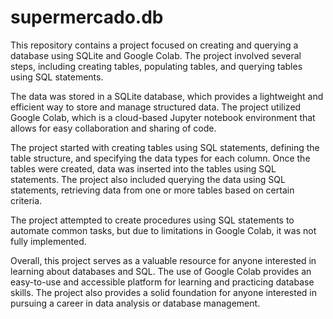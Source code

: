 # supermercado.db

This repository contains a project focused on creating and querying a database using SQLite and Google Colab. The project involved several steps, including creating tables, populating tables, and querying tables using SQL statements.

The data was stored in a SQLite database, which provides a lightweight and efficient way to store and manage structured data. The project utilized Google Colab, which is a cloud-based Jupyter notebook environment that allows for easy collaboration and sharing of code.

The project started with creating tables using SQL statements, defining the table structure, and specifying the data types for each column. Once the tables were created, data was inserted into the tables using SQL statements. The project also included querying the data using SQL statements, retrieving data from one or more tables based on certain criteria.

The project attempted to create procedures using SQL statements to automate common tasks, but due to limitations in Google Colab, it was not fully implemented.

Overall, this project serves as a valuable resource for anyone interested in learning about databases and SQL. The use of Google Colab provides an easy-to-use and accessible platform for learning and practicing database skills. The project also provides a solid foundation for anyone interested in pursuing a career in data analysis or database management.
